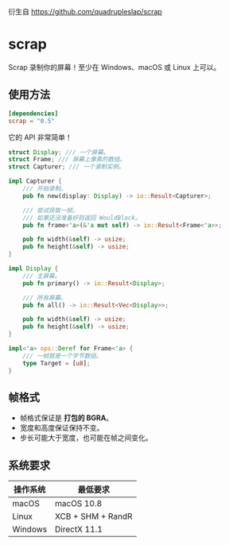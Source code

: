 衍生自 https://github.com/quadrupleslap/scrap

# scrap

Scrap 录制你的屏幕！至少在 Windows、macOS 或 Linux 上可以。

## 使用方法

```toml
[dependencies]
scrap = "0.5"
```

它的 API 非常简单！

```rust
struct Display; /// 一个屏幕。
struct Frame; /// 屏幕上像素的数组。
struct Capturer; /// 一个录制实例。

impl Capturer {
    /// 开始录制。
    pub fn new(display: Display) -> io::Result<Capturer>;

    /// 尝试获取一帧。
    /// 如果还没准备好则返回 WouldBlock。
    pub fn frame<'a>(&'a mut self) -> io::Result<Frame<'a>>;

    pub fn width(&self) -> usize;
    pub fn height(&self) -> usize;
}

impl Display {
    /// 主屏幕。
    pub fn primary() -> io::Result<Display>;

    /// 所有屏幕。
    pub fn all() -> io::Result<Vec<Display>>;

    pub fn width(&self) -> usize;
    pub fn height(&self) -> usize;
}

impl<'a> ops::Deref for Frame<'a> {
    /// 一帧就是一个字节数组。
    type Target = [u8];
}
```

## 帧格式

- 帧格式保证是 **打包的 BGRA**。
- 宽度和高度保证保持不变。
- 步长可能大于宽度，也可能在帧之间变化。

## 系统要求

操作系统      | 最低要求
--------|---------------------
macOS   | macOS 10.8
Linux   | XCB + SHM + RandR
Windows | DirectX 11.1
